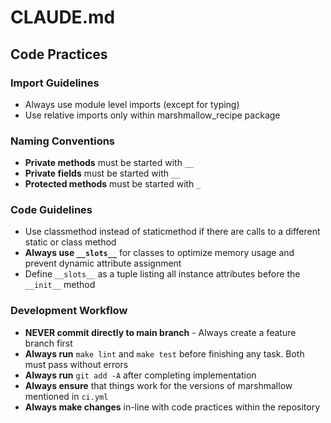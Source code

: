 # CLAUDE.md

## Code Practices

### Import Guidelines
- Always use module level imports (except for typing)
- Use relative imports only within marshmallow_recipe package

### Naming Conventions
- **Private methods** must be started with `__`
- **Private fields** must be started with `__` 
- **Protected methods** must be started with `_`

### Code Guidelines
- Use classmethod instead of staticmethod if there are calls to a different static or class method
- **Always use `__slots__`** for classes to optimize memory usage and prevent dynamic attribute assignment
- Define `__slots__` as a tuple listing all instance attributes before the `__init__` method

### Development Workflow

- **NEVER commit directly to main branch** - Always create a feature branch first
- **Always run** `make lint` and `make test` before finishing any task. Both must pass without errors
- **Always run** `git add -A` after completing implementation
- **Always ensure** that things work for the versions of marshmallow mentioned in `ci.yml`
- **Always make changes** in-line with code practices within the repository
